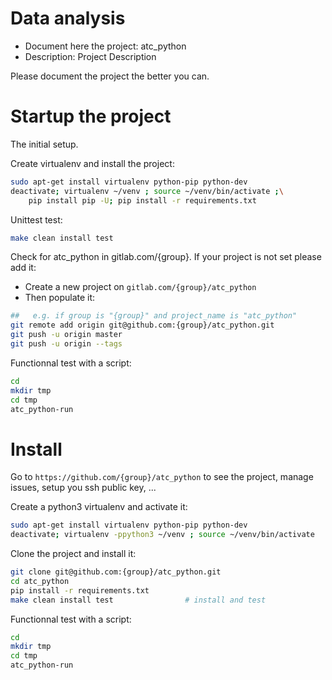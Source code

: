 # Data analysis
- Document here the project: atc_python
- Description: Project Description

Please document the project the better you can.

# Startup the project

The initial setup.

Create virtualenv and install the project:
```bash
sudo apt-get install virtualenv python-pip python-dev
deactivate; virtualenv ~/venv ; source ~/venv/bin/activate ;\
    pip install pip -U; pip install -r requirements.txt
```

Unittest test:
```bash
make clean install test
```

Check for atc_python in gitlab.com/{group}.
If your project is not set please add it:

- Create a new project on `gitlab.com/{group}/atc_python`
- Then populate it:

```bash
##   e.g. if group is "{group}" and project_name is "atc_python"
git remote add origin git@github.com:{group}/atc_python.git
git push -u origin master
git push -u origin --tags
```

Functionnal test with a script:

```bash
cd
mkdir tmp
cd tmp
atc_python-run
```

# Install

Go to `https://github.com/{group}/atc_python` to see the project, manage issues,
setup you ssh public key, ...

Create a python3 virtualenv and activate it:

```bash
sudo apt-get install virtualenv python-pip python-dev
deactivate; virtualenv -ppython3 ~/venv ; source ~/venv/bin/activate
```

Clone the project and install it:

```bash
git clone git@github.com:{group}/atc_python.git
cd atc_python
pip install -r requirements.txt
make clean install test                # install and test
```
Functionnal test with a script:

```bash
cd
mkdir tmp
cd tmp
atc_python-run
```
